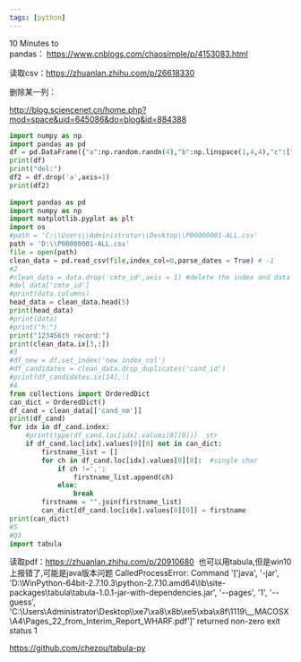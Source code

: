 ```yaml
---
tags: [python]
---
```

10 Minutes to pandas： https://www.cnblogs.com/chaosimple/p/4153083.html

读取csv：https://zhuanlan.zhihu.com/p/26618330

删除某一列：

http://blog.sciencenet.cn/home.php?mod=space&uid=645086&do=blog&id=884388
```python
import numpy as np
import pandas as pd
df = pd.DataFrame({"a":np.random.randn(4),"b":np.linspace(1,4,4),"c":["hp","es",9,1]})
print(df)
print("del:")
df2 = df.drop('a',axis=1)
print(df2)
 
import pandas as pd
import numpy as np
import matplotlib.pyplot as plt
import os
#path = 'C:\\Users\\Administrator\\Desktop\\P00000001-ALL.csv'
path = 'D:\\P00000001-ALL.csv'
file = open(path)
clean_data = pd.read_csv(file,index_col=0,parse_dates = True) # -1
#2
#clean_data = data.drop('cmte_id',axis = 1) #delete the index and data ;
#del data['cmte_id']
#print(data.columns)
head_data = clean_data.head(5)
print(head_data)
#print(data)
#print("h:")
print("123456th record:")
print(clean_data.ix[3,:])
#3
#df_new = df.set_index('new_index_col')
#df_candidates = clean_data.drop_duplicates('cand_id')
#print(df_candidates.ix[14],:)
#4
from collections import OrderedDict
can_dict = OrderedDict()
df_cand = clean_data[['cand_nm']]
print(df_cand)
for idx in df_cand.index:
    #print(type(df_cand.loc[idx].values[0][0]))  str
    if df_cand.loc[idx].values[0][0] not in can_dict:
        firstname_list = []
        for ch in df_cand.loc[idx].values[0][0]:  #single char
            if ch !=',':
                firstname_list.append(ch)
            else:
                break
        firstname = "".join(firstname_list)
        can_dict[df_cand.loc[idx].values[0][0]] = firstname
print(can_dict)
#5
#Q3
import tabula

```

读取pdf：https://zhuanlan.zhihu.com/p/20910680
 也可以用tabula,但是win10上报错了,可能是java版本问题
CalledProcessError: Command '['java', '-jar', 'D:\\WinPython-64bit-2.7.10.3\\python-2.7.10.amd64\\lib\\site-packages\\tabula\\tabula-1.0.1-jar-with-dependencies.jar', '--pages', '1', '--guess', 'C:\\Users\\Administrator\\Desktop\\\xe7\xa8\x8b\xe5\xba\x8f\\1119\\__MACOSX\\A4\\Pages_22_from_Interim_Report_WHARF.pdf']' returned non-zero exit status 1


https://github.com/chezou/tabula-py

